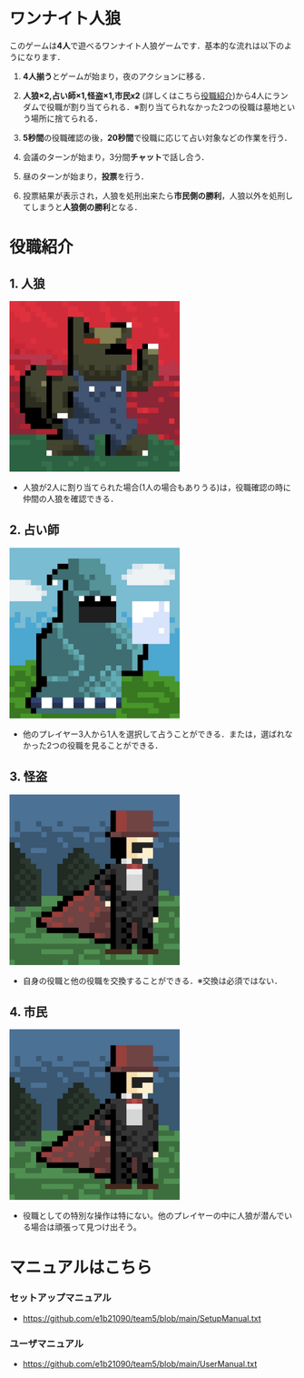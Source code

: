 # ワンナイト人狼

このゲームは**4人**で遊べるワンナイト人狼ゲームです．基本的な流れは以下のようになります．

1. **4人揃う**とゲームが始まり，夜のアクションに移る．

2. **人狼×2,占い師×1,怪盗×1,市民x2** (詳しくはこちら[役職紹介](#役職紹介))から4人にランダムで役職が割り当てられる．※割り当てられなかった2つの役職は墓地という場所に捨てられる．

3. **5秒間**の役職確認の後，**20秒間**で役職に応じて占い対象などの作業を行う．

4. 会議のターンが始まり，3分間**チャット**で話し合う．

5. 昼のターンが始まり，**投票**を行う．

6. 投票結果が表示され，人狼を処刑出来たら**市民側の勝利**，人狼以外を処刑してしまうと**人狼側の勝利**となる．


# 役職紹介

## 1. 人狼

<img src="https://github.com/e1b21090/team5/blob/main/src/main/resources/static/werewolf.JPG?raw=true" width="300">

- 人狼が2人に割り当てられた場合(1人の場合もありうる)は，役職確認の時に仲間の人狼を確認できる．



## 2. 占い師

<img src="https://github.com/e1b21090/team5/blob/main/src/main/resources/static/seer.JPG?raw=true" width="300">

- 他のプレイヤー3人から1人を選択して占うことができる．または，選ばれなかった2つの役職を見ることができる．



## 3. 怪盗


<img src="https://github.com/e1b21090/team5/blob/main/src/main/resources/static/thief.JPG?raw=true" width="300">

- 自身の役職と他の役職を交換することができる．※交換は必須ではない．

## 4. 市民

<img src="https://github.com/e1b21090/team5/blob/main/src/main/resources/static/thief.JPG?raw=true" width="300">

- 役職としての特別な操作は特にない。他のプレイヤーの中に人狼が潜んでいる場合は頑張って見つけ出そう。

# マニュアルはこちら

### セットアップマニュアル
- https://github.com/e1b21090/team5/blob/main/SetupManual.txt

### ユーザマニュアル
- https://github.com/e1b21090/team5/blob/main/UserManual.txt
